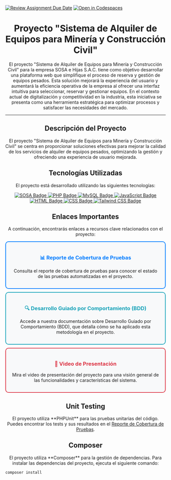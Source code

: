 [![Review Assignment Due Date](https://classroom.github.com/assets/deadline-readme-button-22041afd0340ce965d47ae6ef1cefeee28c7c493a6346c4f15d667ab976d596c.svg)](https://classroom.github.com/a/5D-6Xqe4)
[![Open in Codespaces](https://classroom.github.com/assets/launch-codespace-2972f46106e565e64193e422d61a12cf1da4916b45550586e14ef0a7c637dd04.svg)](https://classroom.github.com/open-in-codespaces?assignment_repo_id=15342167)


<!-- Título -->
<h1 align="center">Proyecto "Sistema de Alquiler de Equipos para Minería y Construcción Civil"</h1>

<!-- Descripción del proyecto -->
<p align="center">El proyecto "Sistema de Alquiler de Equipos para Minería y Construcción Civil" para la empresa SOSA e Hijas S.A.C. tiene como objetivo desarrollar una plataforma web que simplifique el proceso de reserva y gestión de equipos pesados. Esta solución mejorará la experiencia del usuario y aumentará la eficiencia operativa de la empresa al ofrecer una interfaz intuitiva para seleccionar, reservar y gestionar equipos. En el contexto actual de digitalización y competitividad en la industria, esta iniciativa se presenta como una herramienta estratégica para optimizar procesos y satisfacer las necesidades del mercado.</p>

<!-- Separador -->
<hr>

<!-- Sección de detalles del proyecto -->
<h2 align="center">Descripción del Proyecto</h2>

<p align="center">El proyecto "Sistema de Alquiler de Equipos para Minería y Construcción Civil" se centra en proporcionar soluciones efectivas para mejorar la calidad de los servicios de alquiler de equipos pesados, optimizando la gestión y ofreciendo una experiencia de usuario mejorada.</p>

<!-- Tecnologías Utilizadas -->
<h2 align="center">Tecnologías Utilizadas</h2>

<p align="center">El proyecto está desarrollado utilizando las siguientes tecnologías:</p>

<p align="center">
    <a href="https://sosa.sytes.net">
        <img src="https://img.shields.io/badge/SOSA-8A2BE2?style=for-the-badge&color=yellow" alt="SOSA Badge">
    </a>
    <a href="https://www.php.net/">
        <img src="https://img.shields.io/badge/PHP-777BB4?style=for-the-badge&logo=php&logoColor=white" alt="PHP Badge">
    </a>
    <a href="https://www.mysql.com/">
        <img src="https://img.shields.io/badge/MySQL-4479A1?style=for-the-badge&logo=mysql&logoColor=white" alt="MySQL Badge">
    </a>
    <a href="https://developer.mozilla.org/en-US/docs/Web/JavaScript">
        <img src="https://img.shields.io/badge/JavaScript-F7DF1E?style=for-the-badge&logo=javascript&logoColor=black" alt="JavaScript Badge">
    </a>
    <a href="https://developer.mozilla.org/en-US/docs/Web/Guide/HTML/HTML5">
        <img src="https://img.shields.io/badge/HTML5-E34F26?style=for-the-badge&logo=html5&logoColor=white" alt="HTML Badge">
    </a>
    <a href="https://developer.mozilla.org/en-US/docs/Web/CSS">
        <img src="https://img.shields.io/badge/CSS3-1572B6?style=for-the-badge&logo=css3&logoColor=white" alt="CSS Badge">
    </a>
    <a href="https://tailwindcss.com/">
        <img src="https://img.shields.io/badge/Tailwind_CSS-38B2AC?style=for-the-badge&logo=tailwind-css&logoColor=white" alt="Tailwind CSS Badge">
    </a>
</p>

<!-- Enlaces importantes -->
<h2 align="center">Enlaces Importantes</h2>

<p align="center">A continuación, encontrarás enlaces a recursos clave relacionados con el proyecto:</p>

<!-- Reporte de Cobertura de Pruebas -->
<div align="center" style="border: 2px solid #007bff; border-radius: 10px; background-color: #f8f9fa; padding: 15px; margin: 10px 0;">
    <h3><a href="https://github.com/jesushuallpaEPIS3/sosa" style="text-decoration: none; color: #007bff;">📊 Reporte de Cobertura de Pruebas</a></h3>
    <p>Consulta el reporte de cobertura de pruebas para conocer el estado de las pruebas automatizadas en el proyecto.</p>
</div>

<!-- Desarrollo Guiado por Comportamiento -->
<div align="center" style="border: 2px solid #17a2b8; border-radius: 10px; background-color: #f8f9fa; padding: 15px; margin: 10px 0;">
    <h3><a href="https://github.com/AlbertApaza/sosau3" style="text-decoration: none; color: #17a2b8;">🔍 Desarrollo Guiado por Comportamiento (BDD)</a></h3>
    <p>Accede a nuestra documentación sobre Desarrollo Guiado por Comportamiento (BDD), que detalla cómo se ha aplicado esta metodología en el proyecto.</p>
</div>

<!-- Video de Presentación -->
<div align="center" style="border: 2px solid #dc3545; border-radius: 10px; background-color: #f8f9fa; padding: 15px; margin: 10px 0;">
    <h3><a href="https://www.youtube.com/watch?v=4CEYmzDozMs" style="text-decoration: none; color: #dc3545;">🎥 Video de Presentación</a></h3>
    <p>Mira el video de presentación del proyecto para una visión general de las funcionalidades y características del sistema.</p>
</div>

<!-- Sección de Unit Testing -->
<h2 align="center">Unit Testing</h2>

<p align="center">El proyecto utiliza **PHPUnit** para las pruebas unitarias del código. Puedes encontrar los tests y sus resultados en el <a href="https://github.com/jesushuallpaEPIS3/sosa">Reporte de Cobertura de Pruebas</a>.</p>

<!-- Sección de Composer -->
<h2 align="center">Composer</h2>

<p align="center">El proyecto utiliza **Composer** para la gestión de dependencias. Para instalar las dependencias del proyecto, ejecuta el siguiente comando:</p>

```bash
composer install
